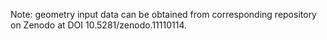 Note: geometry input data can be obtained from corresponding repository on Zenodo at DOI 10.5281/zenodo.11110114.